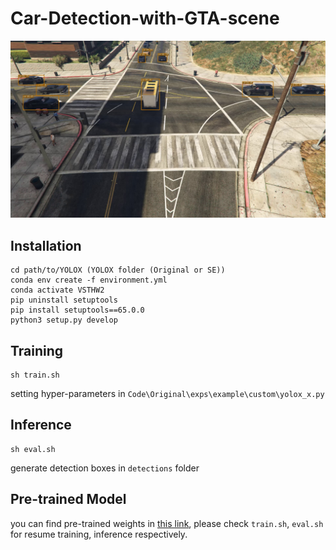 # Car-Detection-with-GTA-scene

![](/images/image1.png)

## Installation

```
cd path/to/YOLOX (YOLOX folder (Original or SE))
conda env create -f environment.yml
conda activate VSTHW2
pip uninstall setuptools
pip install setuptools==65.0.0
python3 setup.py develop
```

## Training

```
sh train.sh
```

setting hyper-parameters in `Code\Original\exps\example\custom\yolox_x.py`

## Inference

```
sh eval.sh
```
generate detection boxes in `detections` folder

## Pre-trained Model
you can find pre-trained weights in [this link](https://drive.google.com/drive/folders/1lYeqW8LY1eVVq72BUD0yc-rxp2A1OMfo?usp=drive_link), please check `train.sh`, `eval.sh` for resume training, inference respectively. 